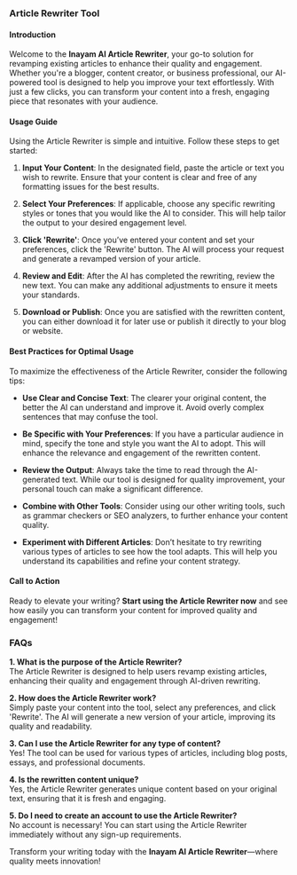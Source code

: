 ### Article Rewriter Tool

#### Introduction
Welcome to the **Inayam AI Article Rewriter**, your go-to solution for revamping existing articles to enhance their quality and engagement. Whether you're a blogger, content creator, or business professional, our AI-powered tool is designed to help you improve your text effortlessly. With just a few clicks, you can transform your content into a fresh, engaging piece that resonates with your audience.

#### Usage Guide
Using the Article Rewriter is simple and intuitive. Follow these steps to get started:

1. **Input Your Content**: In the designated field, paste the article or text you wish to rewrite. Ensure that your content is clear and free of any formatting issues for the best results.
   
2. **Select Your Preferences**: If applicable, choose any specific rewriting styles or tones that you would like the AI to consider. This will help tailor the output to your desired engagement level.

3. **Click 'Rewrite'**: Once you’ve entered your content and set your preferences, click the 'Rewrite' button. The AI will process your request and generate a revamped version of your article.

4. **Review and Edit**: After the AI has completed the rewriting, review the new text. You can make any additional adjustments to ensure it meets your standards.

5. **Download or Publish**: Once you are satisfied with the rewritten content, you can either download it for later use or publish it directly to your blog or website.

#### Best Practices for Optimal Usage
To maximize the effectiveness of the Article Rewriter, consider the following tips:

- **Use Clear and Concise Text**: The clearer your original content, the better the AI can understand and improve it. Avoid overly complex sentences that may confuse the tool.
  
- **Be Specific with Your Preferences**: If you have a particular audience in mind, specify the tone and style you want the AI to adopt. This will enhance the relevance and engagement of the rewritten content.

- **Review the Output**: Always take the time to read through the AI-generated text. While our tool is designed for quality improvement, your personal touch can make a significant difference.

- **Combine with Other Tools**: Consider using our other writing tools, such as grammar checkers or SEO analyzers, to further enhance your content quality.

- **Experiment with Different Articles**: Don’t hesitate to try rewriting various types of articles to see how the tool adapts. This will help you understand its capabilities and refine your content strategy.

#### Call to Action
Ready to elevate your writing? **Start using the Article Rewriter now** and see how easily you can transform your content for improved quality and engagement!

### FAQs

**1. What is the purpose of the Article Rewriter?**  
The Article Rewriter is designed to help users revamp existing articles, enhancing their quality and engagement through AI-driven rewriting.

**2. How does the Article Rewriter work?**  
Simply paste your content into the tool, select any preferences, and click 'Rewrite'. The AI will generate a new version of your article, improving its quality and readability.

**3. Can I use the Article Rewriter for any type of content?**  
Yes! The tool can be used for various types of articles, including blog posts, essays, and professional documents.

**4. Is the rewritten content unique?**  
Yes, the Article Rewriter generates unique content based on your original text, ensuring that it is fresh and engaging.

**5. Do I need to create an account to use the Article Rewriter?**  
No account is necessary! You can start using the Article Rewriter immediately without any sign-up requirements.

Transform your writing today with the **Inayam AI Article Rewriter**—where quality meets innovation!